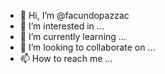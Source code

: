 - 👋 Hi, I’m @facundopazzac
- 👀 I’m interested in ...
- 🌱 I’m currently learning ...
- 💞️ I’m looking to collaborate on ...
- 📫 How to reach me ...

<!---
facundopazzac/facundopazzac is a ✨ special ✨ repository because its `README.md` (this file) appears on your GitHub profile.
You can click the Preview link to take a look at your changes.
--->
